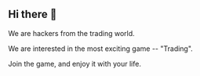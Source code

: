 ## Hi there 👋

We are hackers from the trading world. 

We are interested in the most exciting game -- "Trading".

Join the game, and enjoy it with your life.
